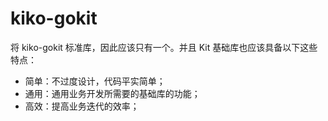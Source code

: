 # kiko-gokit

将 kiko-gokit 标准库，因此应该只有一个。并且 Kit 基础库也应该具备以下这些特点：

- 简单：不过度设计，代码平实简单；
- 通用：通用业务开发所需要的基础库的功能；
- 高效：提高业务迭代的效率；